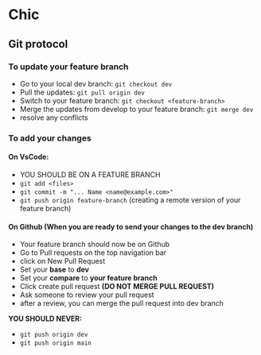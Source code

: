# Chic

## Git protocol
### To update your feature branch
- Go to your local dev branch: `git checkout dev`
- Pull the updates: `git pull origin dev`
- Switch to your feature branch: `git checkout <feature-branch>`
- Merge the updates from develop to your feature branch: `git merge dev`
- resolve any conflicts

### To add your changes
#### On VsCode:
- YOU SHOULD BE ON A FEATURE BRANCH
- `git add <files>`
- `git commit -m "... Name <name@example.com>"`
- `git push origin feature-branch` (creating a remote version of your feature branch)

#### On Github (When you are ready to send your changes to the dev branch)
- Your feature branch should now be on Github
- Go to Pull requests on the top navigation bar
- click on New Pull Request
- Set your <b>base</b> to <b>dev</b>
- Set your <b>compare</b> to <b>your feature branch</b>
- Click create pull request <b>(DO NOT MERGE PULL REQUEST)</b>
- Ask someone to review your pull request
- after a review, you can merge the pull request into dev branch

<b>YOU SHOULD NEVER:</b>
- `git push origin dev`
- `git push origin main`